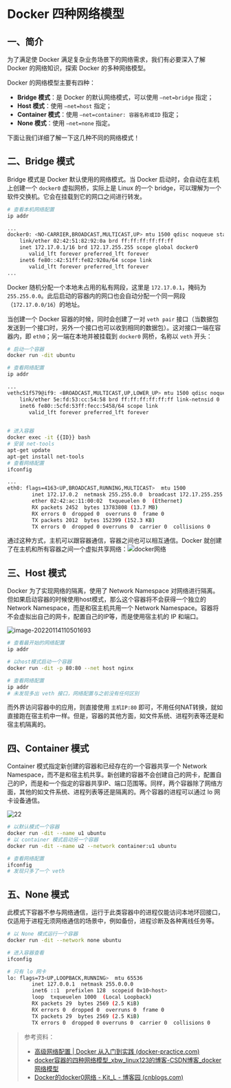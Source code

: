 # Docker 四种网络模型

## 一、简介

为了满足使 Docker 满足复杂业务场景下的网络需求，我们有必要深入了解 Docker 的网络知识，探索 Docker 的多种网络模型。

Docker 的网络模型主要有四种：

- **Bridge 模式**：是 Docker 的默认网络模式，可以使用 `–net=bridge` 指定；
- **Host 模式**：使用 `–net=host` 指定；
- **Container 模式**：使用 `–net=container: 容器名称或ID` 指定；
- **None 模式**：使用 `–net=none` 指定。

下面让我们详细了解一下这几种不同的网络模式！

## 二、Bridge 模式

Bridge 模式是 Docker 默认使用的网络模式。当 Docker 启动时，会自动在主机上创建一个 `docker0` 虚拟网桥，实际上是 Linux 的一个 bridge，可以理解为一个软件交换机。它会在挂载到它的网口之间进行转发。

```bash
# 查看本机网络配置
ip addr 

...
docker0: <NO-CARRIER,BROADCAST,MULTICAST,UP> mtu 1500 qdisc noqueue state DOWN group default
    link/ether 02:42:51:82:92:0a brd ff:ff:ff:ff:ff:ff
    inet 172.17.0.1/16 brd 172.17.255.255 scope global docker0
       valid_lft forever preferred_lft forever
    inet6 fe80::42:51ff:fe82:920a/64 scope link
       valid_lft forever preferred_lft forever
...
```

Docker 随机分配一个本地未占用的私有网段，这里是 `172.17.0.1`，掩码为 `255.255.0.0`。此后启动的容器内的网口也会自动分配一个同一网段（`172.17.0.0/16`）的地址。

当创建一个 Docker 容器的时候，同时会创建了一对 `veth pair` 接口（当数据包发送到一个接口时，另外一个接口也可以收到相同的数据包）。这对接口一端在容器内，即 `eth0`；另一端在本地并被挂载到 `docker0` 网桥，名称以 `veth` 开头：

```bash
# 启动一个容器
docker run -dit ubuntu

# 查看网络配置
ip addr

...
vethc51f579@if9: <BROADCAST,MULTICAST,UP,LOWER_UP> mtu 1500 qdisc noqueue master docker0 state UP group default
    link/ether 5e:fd:53:cc:54:58 brd ff:ff:ff:ff:ff:ff link-netnsid 0
    inet6 fe80::5cfd:53ff:fecc:5458/64 scope link
       valid_lft forever preferred_lft forever
       

# 进入容器
docker exec -it {{ID}} bash
# 安装 net-tools
apt-get update
apt-get install net-tools
# 查看网络配置
ifconfig

...
eth0: flags=4163<UP,BROADCAST,RUNNING,MULTICAST>  mtu 1500
        inet 172.17.0.2  netmask 255.255.0.0  broadcast 172.17.255.255
        ether 02:42:ac:11:00:02  txqueuelen 0  (Ethernet)
        RX packets 2452  bytes 13783808 (13.7 MB)
        RX errors 0  dropped 0  overruns 0  frame 0
        TX packets 2012  bytes 152399 (152.3 KB)
        TX errors 0  dropped 0 overruns 0  carrier 0  collisions 0
```

通过这种方式，主机可以跟容器通信，容器之间也可以相互通信。Docker 就创建了在主机和所有容器之间一个虚拟共享网络：![docker网络](https://pic.try-hard.cn/blog/2022/12/13/20221213-141939.png)

## 三、Host 模式

Docker 为了实现网络的隔离，使用了 Network Namespace 对网络进行隔离。但如果启动容器的时候使用host模式，那么这个容器将不会获得一个独立的 Network Namespace，而是和宿主机共用一个 Network Namespace。容器将不会虚拟出自己的网卡，配置自己的IP等，而是使用宿主机的 IP 和端口。

![image-20220114110501693](https://pic.try-hard.cn/blog/image-20220114110501693.png)

```bash
# 查看最开始的网络配置
ip addr

# 以host模式启动一个容器
docker run -dit -p 80:80 --net host nginx

# 查看网络配置
ip addr
# 未发现多出 veth 接口，网络配置与之前没有任何区别
```

而外界访问容器中的应用，则直接使用 `主机IP:80` 即可，不用任何NAT转换，就如直接跑在宿主机中一样。但是，容器的其他方面，如文件系统、进程列表等还是和宿主机隔离的。

## 四、Container 模式

Container 模式指定新创建的容器和已经存在的一个容器共享一个 Network Namespace，而不是和宿主机共享。新创建的容器不会创建自己的网卡，配置自己的IP，而是和一个指定的容器共享IP、端口范围等。同样，两个容器除了网络方面，其他的如文件系统、进程列表等还是隔离的。两个容器的进程可以通过 lo 网卡设备通信。

![22](https://pic.try-hard.cn/blog/1631244516713921000.jpg)

```bash
# 以默认模式一个容器
docker run -dit --name u1 ubuntu
# 以 container 模式启动另一个容器
docker run -dit --name u2 --network container:u1 ubuntu

# 查看网络配置
ifconfig
# 发现只多了一个 veth
```

## 五、None 模式

此模式下容器不参与网络通信，运行于此类容器中的进程仅能访问本地环回接口，仅适用于进程无须网络通信的场景中，例如备份，进程诊断及各种离线任务等。

```bash
# 以 None 模式运行一个容器
docker run -dit --network none ubuntu

# 进入容器查看
ifconfig

# 只有 lo 网卡
lo: flags=73<UP,LOOPBACK,RUNNING>  mtu 65536
        inet 127.0.0.1  netmask 255.0.0.0
        inet6 ::1  prefixlen 128  scopeid 0x10<host>
        loop  txqueuelen 1000  (Local Loopback)
        RX packets 29  bytes 2569 (2.5 KiB)
        RX errors 0  dropped 0  overruns 0  frame 0
        TX packets 29  bytes 2569 (2.5 KiB)
        TX errors 0  dropped 0 overruns 0  carrier 0  collisions 0
```

> 参考资料：
>
> - [高级网络配置 | Docker 从入门到实践 (docker-practice.com)](https://vuepress.mirror.docker-practice.com/advanced_network/)
> - [docker容器的四种网络模型_xbw_linux123的博客-CSDN博客_docker 网络模型](https://blog.csdn.net/xbw_linux123/article/details/81873490)
> - [Docker的docker0网络 - Kit_L - 博客园 (cnblogs.com)](https://www.cnblogs.com/Kit-L/p/13246782.html)

